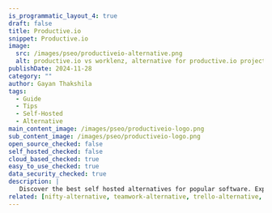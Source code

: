 ```yaml
---
is_programmatic_layout_4: true
draft: false
title: Productive.io
snippet: Productive.io
image:
  src: /images/pseo/productiveio-alternative.png
  alt: productive.io vs worklenz, alternative for productive.io project managemet tool, task management, resource management, productivity, self-hosted
publishDate: 2024-11-28
category: ""
author: Gayan Thakshila
tags:
  - Guide
  - Tips
  - Self-Hosted
  - Alternative
main_content_image: /images/pseo/productiveio-logo.png
sub_content_image: /images/pseo/productiveio-logo.png
open_source_checked: false
self_hosted_checked: false
cloud_based_checked: true
easy_to_use_checked: true
data_security_checked: true
description: |
   Discover the best self hosted alternatives for popular software. Explore our comprehensive guides and find the perfect solution for your needs today.
related: [nifty-alternative, teamwork-alternative, trello-alternative, airtable-alternative]
---
```

